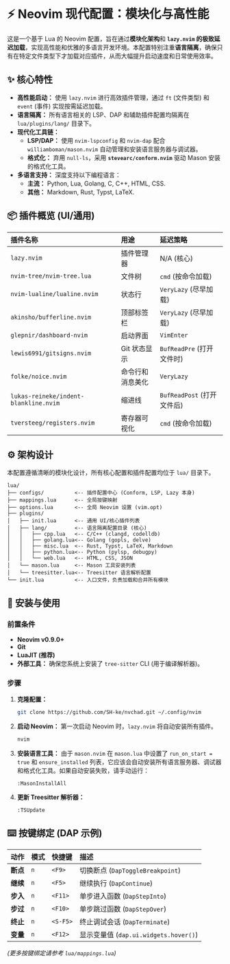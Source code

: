 # ⚡ Neovim 现代配置：模块化与高性能

这是一个基于 Lua 的 Neovim 配置，旨在通过**模块化架构**和 **`lazy.nvim` 的极致延迟加载**，实现高性能和优雅的多语言开发环境。本配置特别注重**语言隔离**，确保只有在特定文件类型下才加载对应插件，从而大幅提升启动速度和日常使用效率。

## ✨ 核心特性

  * **高性能启动：** 使用 `lazy.nvim` 进行高效插件管理，通过 `ft` (文件类型) 和 `event` (事件) 实现按需延迟加载。
  * **语言隔离：** 所有语言相关的 LSP、DAP 和辅助插件配置均隔离在 `lua/plugins/lang/` 目录下。
  * **现代化工具链：**
      * **LSP/DAP：** 使用 `nvim-lspconfig` 和 `nvim-dap` 配合 `williamboman/mason.nvim` 自动管理和安装语言服务器与调试器。
      * **格式化：** 弃用 `null-ls`，采用 **`stevearc/conform.nvim`** 驱动 Mason 安装的格式化工具。
  * **多语言支持：** 深度支持以下编程语言：
      * **主流：** Python, Lua, Golang, C, C++, HTML, CSS.
      * **其他：** Markdown, Rust, Typst, LaTeX.

## 📦 插件概览 (UI/通用)

| 插件名称 | 用途 | 延迟策略 |
| :--- | :--- | :--- |
| `lazy.nvim` | 插件管理器 | N/A (核心) |
| `nvim-tree/nvim-tree.lua` | 文件树 | `cmd` (按命令加载) |
| `nvim-lualine/lualine.nvim` | 状态行 | `VeryLazy` (尽早加载) |
| `akinsho/bufferline.nvim` | 顶部标签栏 | `VeryLazy` (尽早加载) |
| `glepnir/dashboard-nvim` | 启动界面 | `VimEnter` |
| `lewis6991/gitsigns.nvim` | Git 状态显示 | `BufReadPre` (打开文件时) |
| `folke/noice.nvim` | 命令行和消息美化 | `VeryLazy` |
| `lukas-reineke/indent-blankline.nvim` | 缩进线 | `BufReadPost` (打开文件后) |
| `tversteeg/registers.nvim` | 寄存器可视化 | `cmd` (按命令加载) |

## ⚙️ 架构设计

本配置遵循清晰的模块化设计，所有核心配置和插件配置均位于 `lua/` 目录下。

```
lua/
├── configs/          <-- 插件配置中心 (Conform, LSP, Lazy 本身)
├── mappings.lua      <-- 全局按键映射
├── options.lua       <-- 全局 Neovim 设置 (vim.opt)
├── plugins/
│   ├── init.lua      <-- 通用 UI/核心插件列表
│   ├── lang/         <-- 语言隔离配置目录 (核心)
│   │   ├── cpp.lua   <-- C/C++ (clangd, codelldb)
│   │   ├── golang.lua<-- Golang (gopls, delve)
│   │   ├── misc.lua  <-- Rust, Typst, LaTeX, Markdown
│   │   ├── python.lua<-- Python (pylsp, debugpy)
│   │   └── web.lua   <-- HTML, CSS, JSON
│   └── mason.lua     <-- Mason 工具安装列表
│   └── treesitter.lua<-- Treesitter 语言解析配置
└── init.lua          <-- 入口文件，负责加载和合并所有模块
```

## 🚀 安装与使用

### 前置条件

  * **Neovim v0.9.0+**
  * **Git**
  * **LuaJIT (推荐)**
  * **外部工具：** 确保您系统上安装了 `tree-sitter` CLI (用于编译解析器)。

### 步骤

1.  **克隆配置：**
    ```bash
    git clone https://github.com/SH-ke/nvchad.git ~/.config/nvim
    ```
2.  **启动 Neovim：**
    第一次启动 Neovim 时，`lazy.nvim` 将自动安装所有插件。
    ```bash
    nvim
    ```
3.  **安装语言工具：**
    由于 `mason.nvim` 在 `mason.lua` 中设置了 `run_on_start = true` 和 `ensure_installed` 列表，它应该会自动安装所有语言服务器、调试器和格式化工具。如果自动安装失败，请手动运行：
    ```vim
    :MasonInstallAll
    ```
4.  **更新 Treesitter 解析器：**
    ```vim
    :TSUpdate
    ```

## ⌨️ 按键绑定 (DAP 示例)

| 动作 | 模式 | 快捷键 | 描述 |
| :--- | :--- | :--- | :--- |
| **断点** | `n` | `<F9>` | 切换断点 (`DapToggleBreakpoint`) |
| **继续** | `n` | `<F5>` | 继续执行 (`DapContinue`) |
| **步入** | `n` | `<F11>` | 单步进入函数 (`DapStepInto`) |
| **步过** | `n` | `<F10>` | 单步跳过函数 (`DapStepOver`) |
| **终止** | `n` | `<S-F5>` | 终止调试会话 (`DapTerminate`) |
| **变量** | `n` | `<F12>` | 显示变量值 (`dap.ui.widgets.hover()`) |

*(更多按键绑定请参考 `lua/mappings.lua`)*
